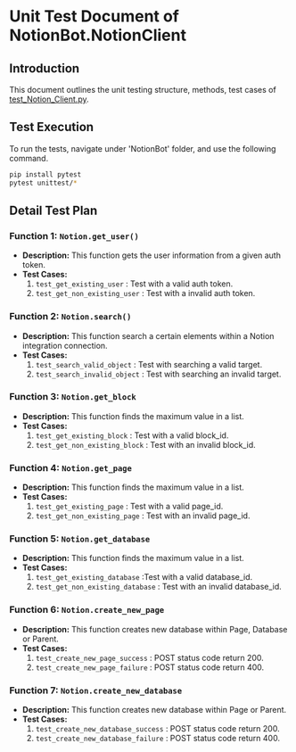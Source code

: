 # Unit Test Document of NotionBot.NotionClient

## Introduction
This document outlines the unit testing structure, methods, test cases of [test_Notion_Client.py](./test_NotionClient.py).

## Test Execution
To run the tests, navigate under 'NotionBot' folder, and use the following command.

```sh
pip install pytest
pytest unittest/*
```

## Detail Test Plan

### Function 1: `Notion.get_user()`
- **Description:** This function gets the user information from a given auth token.
- **Test Cases:**
   1. `test_get_existing_user` : Test with a valid auth token.
   2. `test_get_non_existing_user` : Test with a invalid auth token.

### Function 2: `Notion.search()`
- **Description:** This function search a certain elements within a Notion integration connection.
- **Test Cases:**
   1. `test_search_valid_object` : Test with searching a valid target.
   2. `test_search_invalid_object` : Test with searching an invalid target.

### Function 3: `Notion.get_block`
- **Description:** This function finds the maximum value in a list.
- **Test Cases:**
   1. `test_get_existing_block` : Test with a valid block_id.
   2. `test_get_non_existing_block` : Test with an invalid block_id.

### Function 4: `Notion.get_page`
- **Description:** This function finds the maximum value in a list.
- **Test Cases:**
   1. `test_get_existing_page` : Test with a valid page_id.
   2. `test_get_non_existing_page` : Test with an invalid page_id.

### Function 5: `Notion.get_database`
- **Description:** This function finds the maximum value in a list.
- **Test Cases:**
   1. `test_get_existing_database` :Test with a valid database_id.
   2. `test_get_non_existing_database` : Test with an invalid database_id.

### Function 6: `Notion.create_new_page`
- **Description:** This function creates new database within Page, Database or Parent.
- **Test Cases:**
   1. `test_create_new_page_success` : POST status code return 200.
   2. `test_create_new_page_failure` : POST status code return 400.

### Function 7: `Notion.create_new_database`
- **Description:** This function creates new database within Page or Parent.
- **Test Cases:**
   1. `test_create_new_database_success` : POST status code return 200.
   2. `test_create_new_database_failure` : POST status code return 400.

